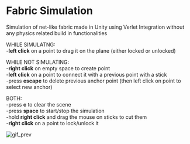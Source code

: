 # Fabric Simulation
Simulation of net-like fabric made in Unity using Verlet Integration without any physics related build in functionalities<br />

WHILE SIMULATNG:<br />
-**left click** on a point to drag it on the plane (either locked or unlocked)<br />

WHILE NOT SIMULATING:<br />
-**right click** on empty space to create point<br />
-**left click** on a point to connect it with a previous point with a stick<br />
-press **escape** to delete previous anchor point (then left click on point to select new anchor)

BOTH:<br />
-press **c** to clear the scene<br />
-press **space** to start/stop the simulation<br />
-hold **right click** and drag the mouse on sticks to cut them<br />
-**right click** on a point to lock/unlock it<br />

![gif_prev](https://user-images.githubusercontent.com/85826774/218339593-206da184-9bed-4014-83f4-f0688621a908.gif)
